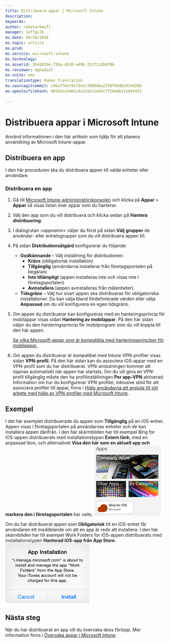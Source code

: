 ```yaml
---
title: Distribuera appar | Microsoft Intune
description: 
keywords: 
author: robstackmsft
manager: jeffgilb
ms.date: 04/28/2016
ms.topic: article
ms.prod: 
ms.service: microsoft-intune
ms.technology: 
ms.assetid: 3b42019e-73da-4538-a496-212f11d5bf9b
ms.reviewer: mghadial
ms.suite: ems
translationtype: Human Translation
ms.sourcegitcommit: c95a776e79cf3e1c7009d6e27f8f50482434d298
ms.openlocfilehash: 46562ed3463c4a23a511eb5c7f28a0b11e84f421

---
```

# Distribuera appar i Microsoft Intune

Använd informationen i den här artikeln som hjälp för att planera användning av Microsoft Intune-appar.


## Distribuera en app
I den här proceduren ska du distribuera appen till valda enheter eller användare.

### Distribuera en app

1. Gå till [Microsoft Intune-administratörskonsolen](https://manage.microsoft.com) och klicka på **Appar** &gt; **Appar** så visas listan över appar som du hanterar.

2.  Välj den app som du vill distribuera och klicka sedan på **Hantera distribuering**.

3.  I dialogrutan *&lt;appnamn&gt;* väljer du först på sidan **Välj grupper** de användar- eller enhetsgrupper som du vill distribuera appen till.

4.  På sidan **Distributionsåtgärd** konfigurerar du följande:

    - **Godkännande** – Välj inställning för distributionen:
        - **Krävs** (obligatorisk installation)
        - **Tillgänglig** (användarna installerar från företagsportalen på begäran)
        - **Inte tillämpligt** (appen installeras inte och visas inte i företagsportalen)
        - **Avinstallera** (appen avinstalleras från målenheter).
    - **Tidsgräns** – Välj hur snart appen ska distribueras för obligatoriska installationer. Du kan välja bland fördefinierade värden eller välja **Anpassad** om du vill konfigurera en egen tidsgräns.

5. Om appen du distribuerar kan konfigureras med en hanteringsprincip för mobilappar visas sidan **Hantering av mobilappar**. På den här sidan väljer du den hanteringsprincip för mobilprogram som du vill koppla till den här appen.

    [Se vilka Microsoft-appar som är kompatibla med hanteringsprinciper för mobilappar.](https://www.microsoft.com/en-us/server-cloud/products/microsoft-intune/partners.aspx)

6. Om appen du distribuerar är kompatibel med Intune VPN-profiler visas sidan **VPN-profil**. På den här sidan kan du associera iOS-appar med en VPN-profil som du har distribuerat. VPN-anslutningen kommer att öppnas automatiskt när appen har startats. Om du vill göra en VPN-profil tillgänglig måste den ha profilinställningen **Per app-VPN** aktiverad.
 Information om hur du konfigurerar VPN-profiler, inklusive stöd för att associera profiler till appar, finns i [Hjälp användarna att ansluta till sitt arbete med hjälp av VPN-profiler med Microsoft Intune](vpn-connections-in-microsoft-intune.md).

## Exempel

I det här exemplet distribuerade du appen som **Tillgänglig** på en iOS-enhet.
Appen visas i företagsportalen på användarnas enheter och de kan installera appen därifrån. I den här skärmbilden har till exempel Bing for iOS-appen distribuerats med installationstypen **Extern länk**, med en anpassad ikon, och alternativet **Visa den här som en aktuell app och markera den i företagsportalen** har valts.
    ![Tillgänglig iOS-app](./media/available-install-on-iOS.png)

Om du har distribuerat appen som **Obligatorisk** till en iOS-enhet får användaren ett meddelande om att en app är redo att installera. I den här skärmbilden har till exempel Work Folders for iOS-appen distribuerats med installationstypen **Hanterad iOS-app från App Store**.
    ![Obligatorisk iOS-app](./media/iOS-Required-install.PNG)

## Nästa steg

När du har distribuerat en app vill du övervaka dess förlopp. Mer information finns i [Övervaka appar i Microsoft Intune](monitor-apps-in-microsoft-intune.md).



<!--HONumber=Jun16_HO4-->


